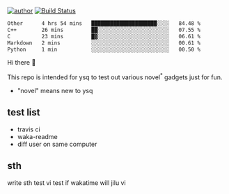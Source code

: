 [![author](https://img.shields.io/badge/author-ysq-green)](https://github.com/Yang-Shiqin)
[![Build Status](https://app.travis-ci.com/Yang-Shiqin/testall.svg?branch=main)](https://app.travis-ci.com/Yang-Shiqin/testall)

<!--START_SECTION:waka-->

```txt
Other      4 hrs 54 mins   █████████████████████░░░░   84.48 %
C++        26 mins         ██░░░░░░░░░░░░░░░░░░░░░░░   07.55 %
C          23 mins         █▓░░░░░░░░░░░░░░░░░░░░░░░   06.61 %
Markdown   2 mins          ░░░░░░░░░░░░░░░░░░░░░░░░░   00.61 %
Python     1 min           ░░░░░░░░░░░░░░░░░░░░░░░░░   00.50 %
```

<!--END_SECTION:waka-->

Hi there 👋

This repo is intended for ysq to test out various novel<sup>*</sup> gadgets just for fun.

- "novel" means new to ysq

## test list
- travis ci
- waka-readme
- diff user on same computer

## sth
write sth
test vi
test if wakatime will jilu vi

